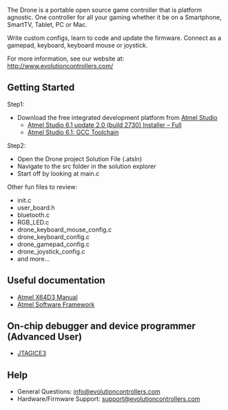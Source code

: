 ﻿The Drone is a portable open source game controller that is platform agnostic. One controller for all your gaming whether it be on a Smartphone, SmartTV, Tablet, PC or Mac. 

Write custom configs, learn to code and update the firmware. Connect as a gamepad, keyboard, keyboard mouse or joystick. 

For more information, see our website at: http://www.evolutioncontrollers.com/

Getting Started
---------------

Step1:

* Download the free integrated development platform from [Atmel Studio](http://www.atmel.com/tools/atmelstudio.aspx?tab=overview)
  * [Atmel Studio 6.1 update 2.0 (build 2730) Installer – Full](http://www.atmel.com/System/BaseForm.aspx?target=tcm:26-49769)
  * [Atmel Studio 6.1: GCC Toolchain](http://www.atmel.com/images/as-avr8-toolchain-msi-snapshot-trunk-6.1.1000-win32.any.x86.msi)

Step2:

* Open the Drone project Solution File (.atsln)
* Navigate to the src folder in the solution explorer
* Start off by looking at main.c

Other fun files to review:

* init.c
* user_board.h
* bluetooth.c
* RGB_LED.c
* drone_keyboard_mouse_config.c
* drone_keyboard_config.c
* drone_gamepad_config.c
* drone_joystick_config.c
* and more...

Useful documentation
---------------------

* [Atmel X64D3 Manual](http://www.atmel.com/Images/Atmel-8210-8-and-16-bit-AVR-Microcontrollers-XMEGA-D_Manual.pdf)
* [Atmel Software Framework](http://asf.atmel.com/docs/latest/api.html)

On-chip debugger and device programmer (Advanced User)
--------------------------------------------------------

* [JTAGICE3](http://www.atmel.com/tools/JTAGICE3.aspx)

Help
----

* General Questions: info@evolutioncontrollers.com
* Hardware/Firmware Support: support@evolutioncontrollers.com

